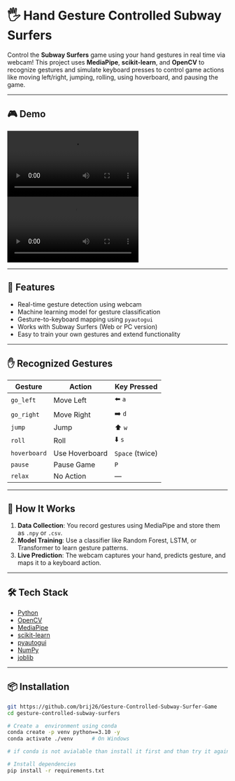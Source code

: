 # 🖐️ Hand Gesture Controlled Subway Surfers

Control the **Subway Surfers** game using your hand gestures in real time via webcam! This project uses **MediaPipe**, **scikit-learn**, and **OpenCV** to recognize gestures and simulate keyboard presses to control game actions like moving left/right, jumping, rolling, using hoverboard, and pausing the game.

---

## 🎮 Demo
<video controls src="Screen Recording 2025-04-09 183150.mp4" title="Title"></video>
<video controls src="output.mp4" title="Title"></video>


---

## 🚀 Features

- Real-time gesture detection using webcam
- Machine learning model for gesture classification
- Gesture-to-keyboard mapping using `pyautogui`
- Works with Subway Surfers (Web or PC version)
- Easy to train your own gestures and extend functionality

---

## ✋ Recognized Gestures

| Gesture       | Action         | Key Pressed |
|---------------|----------------|-------------|
| `go_left`     | Move Left      | ⬅️ `a` |
| `go_right`    | Move Right     | ➡️ `d` |
| `jump`        | Jump           | ⬆️ `w` |
| `roll`        | Roll           | ⬇️ `s` |
| `hoverboard`  | Use Hoverboard | `Space` (twice) |
| `pause`       | Pause Game     | `P`          |
| `relax`       | No Action      | —            |

---

## 🧠 How It Works

1. **Data Collection**: You record gestures using MediaPipe and store them as `.npy` or `.csv`.
2. **Model Training**: Use a classifier like Random Forest, LSTM, or Transformer to learn gesture patterns.
3. **Live Prediction**: The webcam captures your hand, predicts gesture, and maps it to a keyboard action.

---

## 🛠️ Tech Stack

- [Python](https://www.python.org/)
- [OpenCV](https://opencv.org/)
- [MediaPipe](https://google.github.io/mediapipe/)
- [scikit-learn](https://scikit-learn.org/)
- [pyautogui](https://pyautogui.readthedocs.io/en/latest/)
- [NumPy](https://numpy.org/)
- [joblib](https://joblib.readthedocs.io/en/latest/)

---

## 📦 Installation

```bash
git https://github.com/brij26/Gesture-Controlled-Subway-Surfer-Game
cd gesture-controlled-subway-surfers

# Create a  environment using conda
conda create -p venv python==3.10 -y
conda activate ./venv      # On Windows

# if conda is not avialable than install it first and than try it again

# Install dependencies
pip install -r requirements.txt
